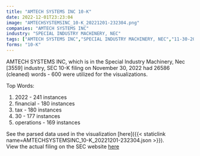 ```yaml
---
title: "AMTECH SYSTEMS INC 10-K"
date: 2022-12-01T23:23:04
image: "AMTECHSYSTEMSINC_10-K_20221201-232304.png"
companies: "AMTECH SYSTEMS INC"
industry: "SPECIAL INDUSTRY MACHINERY, NEC"
tags: ["AMTECH SYSTEMS INC","SPECIAL INDUSTRY MACHINERY, NEC","11-30-2022","10-K"]
forms: "10-K"
---
```

AMTECH SYSTEMS INC, which is in the Special Industry Machinery, Nec [3559] industry, SEC 10-K filing on November 30, 2022 had 26586 (cleaned) words - 600 were utilized for the visualizations.

Top Words:
1. 2022 - 241 instances
2. financial - 180 instances
3. tax - 180 instances
4. 30 - 177 instances
5. operations - 169 instances


See the parsed data used in the visualization [here]({{< staticlink name=AMTECHSYSTEMSINC_10-K_20221201-232304.json >}}).  
View the actual filing on the SEC website [here](https://www.sec.gov/Archives/edgar/data/720500/0000950170-22-025872.txt)